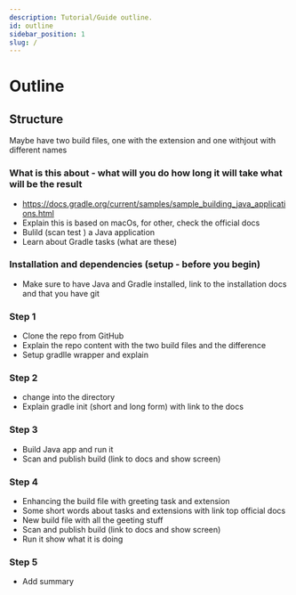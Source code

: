 ```yaml
---
description: Tutorial/Guide outline.
id: outline
sidebar_position: 1
slug: /
---
```


# Outline

## Structure

Maybe have two build files, one with the extension and one withjout with different names

### What is this about - what will you do how long it will take what will be the result

- https://docs.gradle.org/current/samples/sample_building_java_applications.html
- Explain this is based on macOs, for other, check the official docs
- Bulild (scan test ) a Java application
- Learn about Gradle tasks (what are these)

### Installation and dependencies (setup - before you begin)

- Make sure to have Java and Gradle installed, link to the installation docs and that you have git

### Step 1

- Clone the repo from GitHub
- Explain the repo content with the two build files and the difference
- Setup gradlle wrapper and explain

### Step 2

- change into the directory
- Explain gradle init (short and long form) with link to the docs

### Step 3

- Build Java app and run it
- Scan and publish build (link to docs and show screen)

### Step 4

- Enhancing the build file with greeting task and extension
- Some short words about tasks and extensions with link top official docs
- New build file with all the geeting stuff
- Scan and publish build (link to docs and show screen)
- Run it show what it is doing

### Step 5

- Add summary
